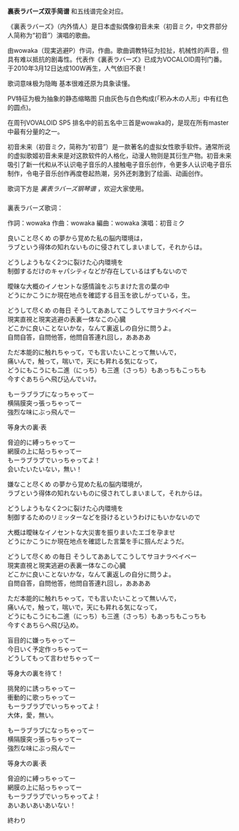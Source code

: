 

**裏表ラバーズ双手简谱** 和五线谱完全对应。  
  
《裏表ラバーズ》（内外情人）是日本虚拟偶像初音未来（初音ミク，中文界部分人简称为“初音”）演唱的歌曲。  
  
由wowaka（现実逃避P）作词，作曲。歌曲调教特征为拉扯，机械性的声音，但具有难以抵抗的剧毒性。代表作《裏表ラバーズ》已成为VOCALOID周刊门番。于2010年3月12日达成100W再生，人气依旧不衰
!  
  
歌词意味极为隐晦 基本很难还原为具象读懂。  
  
PV特征为极为抽象的静态缩略图 只由灰色与白色构成(「积み木の人形」中有红色的圆点)。  
  
在周刊VOVALOID SP5 排名中的前五名中三首是wowaka的，是现在所有master中最有分量的之一。  
  
初音未来（初音ミク，简称为“初音”）是一款著名的虚拟女性歌手软件。通常所说的虚拟歌姬初音未来是对这款软件的人格化，动漫人物则是其衍生产物。初音未来吸引了新一代和从不认识电子音乐的人接触电子音乐创作，令更多人认识电子音乐制作，令电子音乐创作再度卷起热潮，另外还刺激到了绘画、动画创作。  
  
歌词下方是 _裏表ラバーズ钢琴谱_ ，欢迎大家使用。

###  
裏表ラバーズ歌词：

作詞：wowaka 作曲：wowaka 編曲：wowaka 演唱：初音ミク  
  
良いこと尽くめ の夢から覚めた私の脳内環境は，  
ラブという得体の知れないものに侵されてしまいまして，それからは。

どうしようもなく2つに裂けた心内環境を  
制御するだけのキャパシティなどが存在しているはずもないので

曖昧な大概のイノセントな感情論をぶちまけた言の葉の中  
どうにかこうにか現在地点を確認する目玉を欲しがっている，生。

どうして尽くめ の毎日 そうしてああしてこうしてサヨナラベイベー  
現実直視と現実逃避の表裏一体なこの心臓  
どこかに良いことないかな，なんて裏返しの自分に問うよ。  
自問自答，自問他答，他問自答連れ回し，ああああ

ただ本能的に触れちゃって，でも言いたいことって無いんで，  
痛いんで，触って，喘いで，天にも昇れる気になって，  
どうにもこうにも二進（にっち）も三進（さっち）もあっちもこっちも  
今すぐあちらへ飛び込んでいけ。

もーラブラブになっちゃってー  
横隔膜突っ張っちゃってー  
強烈な味にぶっ飛んでー

等身大の裏·表

脅迫的に縛っちゃってー  
網膜の上に貼っちゃってー  
もーラブラブでいっちゃってよ！  
会いたいたいない，無い！

嫌なこと尽くめ の夢から覚めた私の脳内環境が，  
ラブという得体の知れないものに侵されてしまいまして，それからは。

どうしようもなく2つに裂けた心内環境を  
制御するためのリミッターなどを掛けるというわけにもいかないので

大概は曖昧なイノセントな大災害を振りまいたエゴを孕ませ  
どうにかこうにか現在地点を確認した言葉を手に掴んだようだ。

どうして尽くめ の毎日 そうしてああしてこうしてサヨナラベイベー  
現実直視と現実逃避の表裏一体なこの心臓  
どこかに良いことないかな，なんて裏返しの自分に問うよ。  
自問自答，自問他答，他問自答連れ回し，ああああ

ただ本能的に触れちゃって，でも言いたいことって無いんで，  
痛いんで，触って，喘いで，天にも昇れる気になって，  
どうにもこうにも二進（にっち）も三進（さっち）もあっちもこっちも  
今すぐあちらへ飛び込め。

盲目的に嫌っちゃってー  
今日いく予定作っちゃってー  
どうしてもって言わせちゃってー

等身大の裏を待て！

挑発的に誘っちゃってー  
衝動的に歌っちゃってー  
もーラブラブでいっちゃってよ！  
大体，愛，無い。

もーラブラブになっちゃってー  
横隔膜突っ張っちゃってー  
強烈な味にぶっ飛んでー

等身大の裏·表

脅迫的に縛っちゃってー  
網膜の上に貼っちゃってー  
もーラブラブでいっちゃってよ！  
あいあいあいあいない！

終わり

